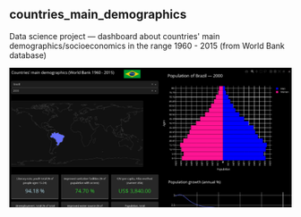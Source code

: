 ## countries_main_demographics
Data science project — dashboard about countries' main demographics/socioeconomics in the range 1960 - 2015 (from World Bank database)

![alt text](https://github.com/gabrielpmelow/countries_main_demographics/blob/main/dashboard.png)
